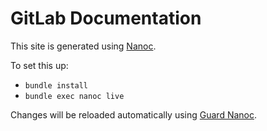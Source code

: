 # GitLab Documentation

This site is generated using [Nanoc](http://nanoc.ws).

To set this up:

- `bundle install`
- `bundle exec nanoc live`

Changes will be reloaded automatically using [Guard Nanoc](https://github.com/guard/guard-nanoc).
